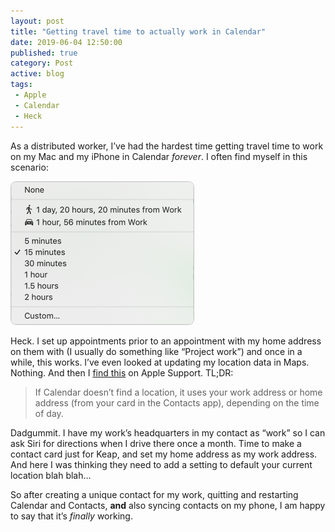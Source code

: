 ```yaml
---
layout: post
title: "Getting travel time to actually work in Calendar"
date: 2019-06-04 12:50:00
published: true
category: Post
active: blog
tags:
 - Apple
 - Calendar
 - Heck
---
```

As a distributed worker, I’ve had the hardest time getting travel time to work on my Mac and my iPhone in Calendar _forever_. I often find myself in this scenario:

![Heck drive time](/assets/2019/06/drivetime.png)

Heck. I set up appointments prior to an appointment with my home address on them with (I usually do something like “Project work”) and once in a while, this works. I’ve even looked at updating my location data in Maps. Nothing. And then I [find this](https://support.apple.com/guide/calendar/add-location-and-travel-time-to-events-icl43600/mac/) on Apple Support. TL;DR:

> If Calendar doesn’t find a location, it uses your work address or home address (from your card in the Contacts app), depending on the time of day.

Dadgummit. I have my work’s headquarters in my contact as “work” so I can ask Siri for directions when I drive there once a month. Time to make a contact card just for Keap, and set my home address as my work address. And here I was thinking they need to add a setting to default your current location blah blah…

So after creating a unique contact for my work, quitting and restarting Calendar and Contacts, **and** also syncing contacts on my phone, I am happy to say that it’s _finally_ working.
